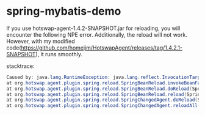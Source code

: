 # spring-mybatis-demo

If you use hotswap-agent-1.4.2-SNAPSHOT.jar for reloading, you will encounter the following NPE error. Additionally, the reload will not work. However, with my modified code(https://github.com/homejim/HotswapAgent/releases/tag/1.4.2.1-SNAPSHOT), it runs smoothly.

stacktrace:
```java
Caused by: java.lang.RuntimeException: java.lang.reflect.InvocationTargetException
at org.hotswap.agent.plugin.spring.reload.SpringBeanReload.invokeBeanFactoryPostProcessors(SpringBeanReload.java:655)
at org.hotswap.agent.plugin.spring.reload.SpringBeanReload.doReload(SpringBeanReload.java:296)
at org.hotswap.agent.plugin.spring.reload.SpringBeanReload.reload(SpringBeanReload.java:259)
at org.hotswap.agent.plugin.spring.reload.SpringChangedAgent.doReload(SpringChangedAgent.java:204)
at org.hotswap.agent.plugin.spring.reload.SpringChangedAgent.reloadAll(SpringChangedAgent.java:192)
```

